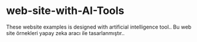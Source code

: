 # web-site-with-AI-Tools
These website examples  is designed with artificial intelligence tool..
Bu web site örnekleri yapay zeka aracı ile tasarlanmıştır..
